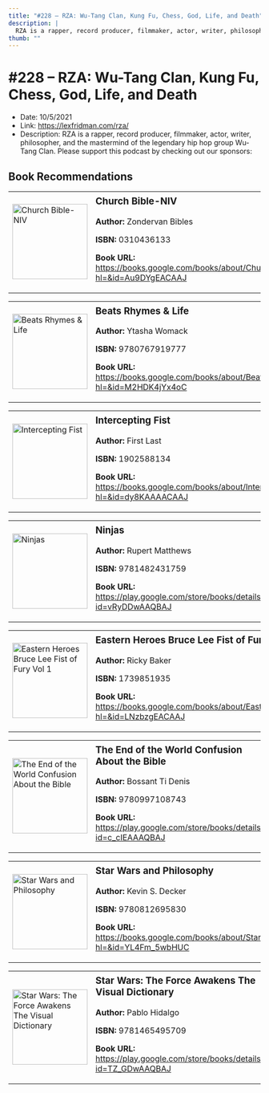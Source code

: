 ```yaml
---
title: "#228 – RZA: Wu-Tang Clan, Kung Fu, Chess, God, Life, and Death"
description: |
  RZA is a rapper, record producer, filmmaker, actor, writer, philosopher, and the mastermind of the legendary hip hop group Wu-Tang Clan. Please support this podcast by checking out our sponsors:"
thumb: ""
---
```


# #228 – RZA: Wu-Tang Clan, Kung Fu, Chess, God, Life, and Death

  - Date: 10/5/2021
  - Link: https://lexfridman.com/rza/
  - Description: RZA is a rapper, record producer, filmmaker, actor, writer, philosopher, and the mastermind of the legendary hip hop group Wu-Tang Clan. Please support this podcast by checking out our sponsors:

## Book Recommendations

<table style="border: none;"><tr style="border: none;"><td style="border: none;"><img src="http://books.google.com/books/content?id=Au9DYgEACAAJ&printsec=frontcover&img=1&zoom=1&source=gbs_api" alt="Church Bible-NIV" width="150" style="vertical-align: top;"></td><td style="border: none; vertical-align: top;"><h3 style='margin-top: 5'>Church Bible-NIV</h3><p><strong>Author:</strong> Zondervan Bibles</p><p><strong>ISBN:</strong> 0310436133</p><p><strong>Book URL:</strong> <a href="https://books.google.com/books/about/Church_Bible_NIV.html?hl=&id=Au9DYgEACAAJ">https://books.google.com/books/about/Church_Bible_NIV.html?hl=&id=Au9DYgEACAAJ</a></p></td></tr></table>
<table style="border: none;"><tr style="border: none;"><td style="border: none;"><img src="http://books.google.com/books/content?id=M2HDK4jYx4oC&printsec=frontcover&img=1&zoom=1&edge=curl&source=gbs_api" alt="Beats Rhymes & Life" width="150" style="vertical-align: top;"></td><td style="border: none; vertical-align: top;"><h3 style='margin-top: 5'>Beats Rhymes & Life</h3><p><strong>Author:</strong> Ytasha Womack</p><p><strong>ISBN:</strong> 9780767919777</p><p><strong>Book URL:</strong> <a href="https://books.google.com/books/about/Beats_Rhymes_Life.html?hl=&id=M2HDK4jYx4oC">https://books.google.com/books/about/Beats_Rhymes_Life.html?hl=&id=M2HDK4jYx4oC</a></p></td></tr></table>
<table style="border: none;"><tr style="border: none;"><td style="border: none;"><img src="http://books.google.com/books/content?id=dy8KAAAACAAJ&printsec=frontcover&img=1&zoom=1&source=gbs_api" alt="Intercepting Fist" width="150" style="vertical-align: top;"></td><td style="border: none; vertical-align: top;"><h3 style='margin-top: 5'>Intercepting Fist</h3><p><strong>Author:</strong> First Last</p><p><strong>ISBN:</strong> 1902588134</p><p><strong>Book URL:</strong> <a href="https://books.google.com/books/about/Intercepting_Fist.html?hl=&id=dy8KAAAACAAJ">https://books.google.com/books/about/Intercepting_Fist.html?hl=&id=dy8KAAAACAAJ</a></p></td></tr></table>
<table style="border: none;"><tr style="border: none;"><td style="border: none;"><img src="http://books.google.com/books/content?id=vRyDDwAAQBAJ&printsec=frontcover&img=1&zoom=1&edge=curl&source=gbs_api" alt="Ninjas" width="150" style="vertical-align: top;"></td><td style="border: none; vertical-align: top;"><h3 style='margin-top: 5'>Ninjas</h3><p><strong>Author:</strong> Rupert Matthews</p><p><strong>ISBN:</strong> 9781482431759</p><p><strong>Book URL:</strong> <a href="https://play.google.com/store/books/details?id=vRyDDwAAQBAJ">https://play.google.com/store/books/details?id=vRyDDwAAQBAJ</a></p></td></tr></table>
<table style="border: none;"><tr style="border: none;"><td style="border: none;"><img src="http://books.google.com/books/content?id=LNzbzgEACAAJ&printsec=frontcover&img=1&zoom=1&source=gbs_api" alt="Eastern Heroes Bruce Lee Fist of Fury Vol 1" width="150" style="vertical-align: top;"></td><td style="border: none; vertical-align: top;"><h3 style='margin-top: 5'>Eastern Heroes Bruce Lee Fist of Fury Vol 1</h3><p><strong>Author:</strong> Ricky Baker</p><p><strong>ISBN:</strong> 1739851935</p><p><strong>Book URL:</strong> <a href="https://books.google.com/books/about/Eastern_Heroes_Bruce_Lee_Fist_of_Fury_Vo.html?hl=&id=LNzbzgEACAAJ">https://books.google.com/books/about/Eastern_Heroes_Bruce_Lee_Fist_of_Fury_Vo.html?hl=&id=LNzbzgEACAAJ</a></p></td></tr></table>
<table style="border: none;"><tr style="border: none;"><td style="border: none;"><img src="http://books.google.com/books/content?id=c_cIEAAAQBAJ&printsec=frontcover&img=1&zoom=1&edge=curl&source=gbs_api" alt="The End of the World Confusion About the Bible" width="150" style="vertical-align: top;"></td><td style="border: none; vertical-align: top;"><h3 style='margin-top: 5'>The End of the World Confusion About the Bible</h3><p><strong>Author:</strong> Bossant Ti Denis</p><p><strong>ISBN:</strong> 9780997108743</p><p><strong>Book URL:</strong> <a href="https://play.google.com/store/books/details?id=c_cIEAAAQBAJ">https://play.google.com/store/books/details?id=c_cIEAAAQBAJ</a></p></td></tr></table>
<table style="border: none;"><tr style="border: none;"><td style="border: none;"><img src="http://books.google.com/books/content?id=YL4Fm_5wbHUC&printsec=frontcover&img=1&zoom=1&edge=curl&source=gbs_api" alt="Star Wars and Philosophy" width="150" style="vertical-align: top;"></td><td style="border: none; vertical-align: top;"><h3 style='margin-top: 5'>Star Wars and Philosophy</h3><p><strong>Author:</strong> Kevin S. Decker</p><p><strong>ISBN:</strong> 9780812695830</p><p><strong>Book URL:</strong> <a href="https://books.google.com/books/about/Star_Wars_and_Philosophy.html?hl=&id=YL4Fm_5wbHUC">https://books.google.com/books/about/Star_Wars_and_Philosophy.html?hl=&id=YL4Fm_5wbHUC</a></p></td></tr></table>
<table style="border: none;"><tr style="border: none;"><td style="border: none;"><img src="http://books.google.com/books/content?id=TZ_GDwAAQBAJ&printsec=frontcover&img=1&zoom=1&edge=curl&source=gbs_api" alt="Star Wars: The Force Awakens The Visual Dictionary" width="150" style="vertical-align: top;"></td><td style="border: none; vertical-align: top;"><h3 style='margin-top: 5'>Star Wars: The Force Awakens The Visual Dictionary</h3><p><strong>Author:</strong> Pablo Hidalgo</p><p><strong>ISBN:</strong> 9781465495709</p><p><strong>Book URL:</strong> <a href="https://play.google.com/store/books/details?id=TZ_GDwAAQBAJ">https://play.google.com/store/books/details?id=TZ_GDwAAQBAJ</a></p></td></tr></table>
